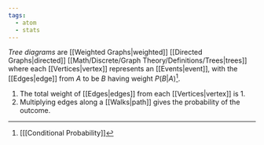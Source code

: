 ```yaml
---
tags:
  - atom
  - stats
---
```

*Tree diagrams* are [[Weighted Graphs|weighted]] [[Directed Graphs|directed]] [[Math/Discrete/Graph Theory/Definitions/Trees|trees]] where each [[Vertices|vertex]] represents an [[Events|event]], with the [[Edges|edge]] from $A$ to be $B$ having weight $P(B|A)$[^1].
1. The total weight of [[Edges|edges]] from each [[Vertices|vertex]] is $1$.
2. Multiplying edges along a [[Walks|path]] gives the probability of the outcome.

[^1]: [[[Conditional Probability]]
